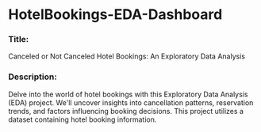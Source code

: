 # HotelBookings-EDA-Dashboard

### Title:
Canceled or Not Canceled Hotel Bookings: An Exploratory Data Analysis

### Description:
Delve into the world of hotel bookings with this Exploratory Data Analysis (EDA) project. We'll uncover insights into cancellation patterns, reservation trends, and factors influencing booking decisions. This project utilizes a dataset containing hotel booking information.
